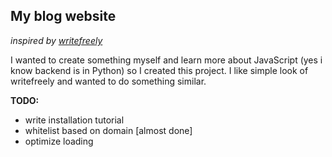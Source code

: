 ## My blog website 
*inspired by [writefreely](https://writefreely.org/)*

I wanted to create something myself and learn more about JavaScript (yes i know backend is in Python) so I created this project.
I like simple look of writefreely and wanted to do something similar.

**TODO:**
- write installation tutorial  
- whitelist based on domain [almost done]
- optimize loading